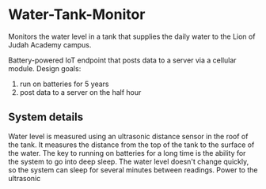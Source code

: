 # Water-Tank-Monitor
Monitors the water level in a tank that supplies the daily water to the Lion of Judah Academy campus.

Battery-powered IoT endpoint that posts data to a server via a cellular module.
Design goals:
1. run on batteries for 5 years
2. post data to a server on the half hour

## System details
Water level is measured using an ultrasonic distance sensor in the roof of the tank. It measures the
distance from the top of the tank to the surface of the water.
The key to running on batteries for a long time is the ability for the system to go into deep sleep.
The water level doesn't change quickly, so the system can sleep for several minutes between readings.
Power to the ultrasonic 
